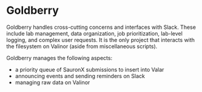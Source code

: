 # Goldberry

Goldberry handles cross-cutting concerns and interfaces with Slack.
These include lab management, data organization, job prioritization, lab-level logging, and complex user requests.
It is the only project that interacts with the filesystem on Valinor (aside from miscellaneous scripts).

Goldberry manages the following aspects:
- a priority queue of SauronX submissions to insert into Valar
- announcing events and sending reminders on Slack
- managing raw data on Valinor
